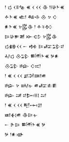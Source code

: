 <div class='block'>
<div class='line'>𒁹 𒌓 𒌋𒐉𒆚 𒌍 𒌋 𒌋𒌋 𒆠 𒀀𒄩𒈨𒌍</div>
<div class='line'>𒅆𒈨𒌍 𒅗 𒄀𒈾 𒊮 𒆳 𒄭</div>
<div class='line'>𒀭𒈨𒌍 𒆳𒌵𒆠 𒁹 𒅆𒂟𒁴</div>
<div class='line'>𒄿𒄩𒊓𒋢 𒁍𒌌 𒆳𒌵𒆠</div>
<div class='line'>𒌓𒂵𒌋𒌋 𒀸 𒂔 𒄿𒊐𒁉𒄑</div>
<div class='line'>𒄷𒌓 𒊮𒁉 𒌦𒈨𒌍 𒃻𒀭</div>
<div class='line'>𒊮𒁉 𒈗 𒄭𒀊</div>
<div class='line'>𒁹 𒌍 𒌋 𒌋𒌋 𒋗𒋫𒌅𒌑</div>
<div class='line'>𒈗 𒆳 𒊻𒉡 𒌑𒊐𒉺𒀾</div>
<div class='line'>𒈗 𒁼 𒄑𒄖𒍝𒋙 𒁺</div>
<div class='line'>𒁹 𒌍 𒌋 𒌋𒌋 𒋃𒆰𒇻</div>
<div class='line'>𒀜𒈬𒌑 𒆠𒄿𒉡</div>
<div class='line'>𒀸 𒉿𒄿 𒌦𒈨𒌍 𒃻</div>
<div class='line'>𒃻 𒁹𒀭𒀝</div>
</div>